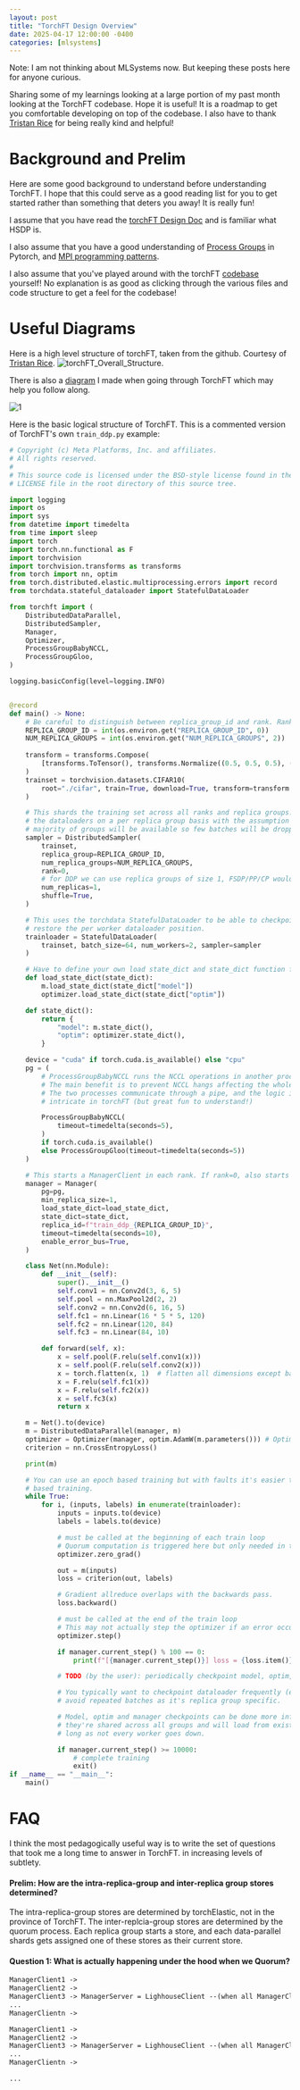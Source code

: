 ```yaml
---
layout: post
title: "TorchFT Design Overview"
date: 2025-04-17 12:00:00 -0400
categories: [mlsystems]
---
```


Note: I am not thinking about MLSystems now. But keeping these posts here for anyone curious.

Sharing some of my learnings looking at a large portion of my past month looking at the TorchFT codebase. Hope it is useful! It is a roadmap to get you comfortable developing on top of the codebase. I also have to thank [Tristan Rice](https://github.com/d4l3k) for being really kind and helpful!

# Background and Prelim

Here are some good background to understand before understanding TorchFT. I hope that this could serve as a good reading list for you to get started rather than something that deters you away! It is really fun!

I assume that you have read the [torchFT Design Doc](https://docs.google.com/document/d/1OZsOsz34gRDSxYXiKkj4WqcD9x0lP9TcsfBeu_SsOY4/edit?tab=t.0#heading=h.hhh64jbwbx4c) and is familiar what HSDP is.

I also assume that you have a good understanding of [Process Groups](https://pytorch.org/torchft/process_group.html) in Pytorch, and [MPI programming patterns](https://carleton.ca/rcs/rcdc/introduction-to-mpi/).

I also assume that you've played around with the torchFT [codebase](https://github.com/pytorch/torchft) yourself! No explanation is as good as clicking through the various files and code structure to get a feel for the codebase! 

# Useful Diagrams
Here is a high level structure of torchFT, taken from the github. Courtesy of [Tristan Rice](https://github.com/d4l3k).
![torchFT_Overall_Structure](./assets/post_pictures/torchFT_Overall_Structure.png).

There is also a [diagram](https://drive.google.com/file/d/1atmOxMuL9vFf9u9-39fs6POazoHpT9_S/view?usp=sharing) I made when going through TorchFT which may help you follow along.

![1](./assets/post_pictures/torchFT_Code_Structure.jpg)

Here is the basic logical structure of TorchFT. This is a commented version of TorchFT's own `train_ddp.py` example:

```python
# Copyright (c) Meta Platforms, Inc. and affiliates.
# All rights reserved.
#
# This source code is licensed under the BSD-style license found in the
# LICENSE file in the root directory of this source tree.

import logging
import os
import sys
from datetime import timedelta
from time import sleep
import torch
import torch.nn.functional as F
import torchvision
import torchvision.transforms as transforms
from torch import nn, optim
from torch.distributed.elastic.multiprocessing.errors import record
from torchdata.stateful_dataloader import StatefulDataLoader

from torchft import (
    DistributedDataParallel,
    DistributedSampler,
    Manager,
    Optimizer,
    ProcessGroupBabyNCCL,
    ProcessGroupGloo,
)

logging.basicConfig(level=logging.INFO)


@record
def main() -> None:
    # Be careful to distinguish between replica_group_id and rank. Rank is within a replica group, REPLICA_GROUP_ID is between replica groups
    REPLICA_GROUP_ID = int(os.environ.get("REPLICA_GROUP_ID", 0))
    NUM_REPLICA_GROUPS = int(os.environ.get("NUM_REPLICA_GROUPS", 2))
    
    transform = transforms.Compose(
        [transforms.ToTensor(), transforms.Normalize((0.5, 0.5, 0.5), (0.5, 0.5, 0.5))]
    )
    trainset = torchvision.datasets.CIFAR10(
        root="./cifar", train=True, download=True, transform=transform
    )

    # This shards the training set across all ranks and replica groups. We manage
    # the dataloaders on a per replica group basis with the assumption that the
    # majority of groups will be available so few batches will be dropped.
    sampler = DistributedSampler(
        trainset,
        replica_group=REPLICA_GROUP_ID,
        num_replica_groups=NUM_REPLICA_GROUPS,
        rank=0,
        # for DDP we can use replica groups of size 1, FSDP/PP/CP would need more.
        num_replicas=1,
        shuffle=True,
    )

    # This uses the torchdata StatefulDataLoader to be able to checkpoint and
    # restore the per worker dataloader position.
    trainloader = StatefulDataLoader(
        trainset, batch_size=64, num_workers=2, sampler=sampler
    )

    # Have to define your own load state_dict and state_dict function for live checkpoint recovery
    def load_state_dict(state_dict): 
        m.load_state_dict(state_dict["model"])
        optimizer.load_state_dict(state_dict["optim"])

    def state_dict():
        return {
            "model": m.state_dict(),
            "optim": optimizer.state_dict(),
        }

    device = "cuda" if torch.cuda.is_available() else "cpu"
    pg = (
        # ProcessGroupBabyNCCL runs the NCCL operations in another process (wraps it in a cradle)
        # The main benefit is to prevent NCCL hangs affecting the whole program
        # The two processes communicate through a pipe, and the logic inside is amongst the most 
        # intricate in torchFT (but great fun to understand!)

        ProcessGroupBabyNCCL(
            timeout=timedelta(seconds=5),
        )
        if torch.cuda.is_available()
        else ProcessGroupGloo(timeout=timedelta(seconds=5))
    )

    # This starts a ManagerClient in each rank. If rank=0, also starts a ManagerServer
    manager = Manager(
        pg=pg,
        min_replica_size=1,
        load_state_dict=load_state_dict,
        state_dict=state_dict,
        replica_id=f"train_ddp_{REPLICA_GROUP_ID}",
        timeout=timedelta(seconds=10),
        enable_error_bus=True,
    )

    class Net(nn.Module):
        def __init__(self):
            super().__init__()
            self.conv1 = nn.Conv2d(3, 6, 5)
            self.pool = nn.MaxPool2d(2, 2)
            self.conv2 = nn.Conv2d(6, 16, 5)
            self.fc1 = nn.Linear(16 * 5 * 5, 120)
            self.fc2 = nn.Linear(120, 84)
            self.fc3 = nn.Linear(84, 10)

        def forward(self, x):
            x = self.pool(F.relu(self.conv1(x)))
            x = self.pool(F.relu(self.conv2(x)))
            x = torch.flatten(x, 1)  # flatten all dimensions except batch
            x = F.relu(self.fc1(x))
            x = F.relu(self.fc2(x))
            x = self.fc3(x)
            return x

    m = Net().to(device)
    m = DistributedDataParallel(manager, m)
    optimizer = Optimizer(manager, optim.AdamW(m.parameters())) # Optimizer is managed
    criterion = nn.CrossEntropyLoss()

    print(m)

    # You can use an epoch based training but with faults it's easier to use step
    # based training.
    while True: 
        for i, (inputs, labels) in enumerate(trainloader):
            inputs = inputs.to(device)
            labels = labels.to(device)

            # must be called at the beginning of each train loop
            # Quorum computation is triggered here but only needed in the backwards pass.
            optimizer.zero_grad()

            out = m(inputs)
            loss = criterion(out, labels)

            # Gradient allreduce overlaps with the backwards pass.
            loss.backward()

            # must be called at the end of the train loop
            # This may not actually step the optimizer if an error occured during grad allreduce.
            optimizer.step()

            if manager.current_step() % 100 == 0:
                print(f"[{manager.current_step()}] loss = {loss.item()}")

            # TODO (by the user): periodically checkpoint model, optim, manager and dataloader

            # You typically want to checkpoint dataloader frequently (every step?) to
            # avoid repeated batches as it's replica group specific.

            # Model, optim and manager checkpoints can be done more infrequently as
            # they're shared across all groups and will load from existing replicas as
            # long as not every worker goes down.

            if manager.current_step() >= 10000:
                # complete training
                exit()
if __name__ == "__main__":
    main()

```
# FAQ

I think the most pedagogically useful way is to write the set of questions that took me a long time to answer in TorchFT. in increasing levels of subtlety.

#### Prelim: How are the intra-replica-group and inter-replica group stores determined? 

The intra-replica-group stores are determined by torchElastic, not in the province of TorchFT.
The inter-replcia-group stores are determined by the quorum process. Each replica group starts a store, and each data-parallel shards gets assigned one of these stores as their current store.

#### Question 1: What is actually happening under the hood when we Quorum?

```txt
ManagerClient1 ->
ManagerClient2 ->  
ManagerClient3 -> ManagerServer = LighhouseClient --(when all ManagerClients sent quorum) -->
...
ManagerClientn ->

ManagerClient1 ->
ManagerClient2 ->  
ManagerClient3 -> ManagerServer = LighhouseClient --(when all ManagerClients sent quorum) -->
...
ManagerClientn ->

...                                                                             --> Lighthouse Server (Compute Quorum)

                                                                                        Quorum Returns When:
                                                                                            {
                                                                                                # Replica Groups are healthy when they send heartbeats
                                                                                                (Receive minimum_replica_group number of ManagerClients &
                                                                                                More than half of the healthy replica groups have joined) + 
                                                                                                (Waits for join_time_out || All Healthy Replica Groups have joined) +
                                                                                                live_recovery_assignment = live_recovery_computation(quorum_participants)
                                                                                                store_assignments = load_balance_store() # Each replica group has one store
                                                                                                                                        # So have to prevent all data parallel 
                                                                                                                                        # shards using the same store from a single replica group

                                                                                                return (live_recovery_assignment, store_assignments)
                                                                                            }

                                                                                        def live_recovery_computation(quorum_participants):
                                                                                            max_step = max([participant.step() for participant in quorum_participants])
                                                                                            lagging_participants = get_late_participants(participants, max_step)
                                                                                            in_sync_participants = set_minus(quorum_participants, lagging_participants)

                                                                                            for lag_par in lagging_participants:
                                                                                                lagging_participant.recovery_rank = assign_healthy_participant(healthy_participants) # Currently round-robin assignment

                                                         
ManagerClient1 ->
ManagerClient2 ->  
ManagerClient3 -> ManagerServer = LighhouseClient --(when all ManagerClients sent quorum) -->
...
ManagerClientn ->

ManagerClient1 ->
ManagerClient2 ->  
ManagerClient3 -> ManagerServer = LighhouseClient --(when all ManagerClients sent quorum) -->
...
ManagerClientn ->
```

Note: There is a subtlety of Quorum that Tristan Rice pointed out to me. There is a FastQuorum algorithm that returns the quorum immediately if all participants of the previous quorum joins this quorum. This is to prevent the overhead of join-time-out when we have a LighthouseClient that is sending heartbeats but is not joining. This apparently can happen because the heartbeats are issued in a separate thread.

#### Question 2: How does each individual Data Parallel Shard coordinate on their store address?
- It is calculated by the lighthouse (see `load_balance_store` function above)

#### Question 3: How does Live Recovery Work?
- After getting the assignments from the quorum (see `live_recovery_computation` function above)
- Note that the recovery assignment is done in a separate cuda stream. The recovery_stream's completion is checked before an optimizer.step().

#### Question 4: How does Baby Process Group work?
- ProcessGroupBaby manages the process_group related computations in the `_worker` subprocess.
- ProcessGroupBaby sends commands to the `_worker` subprocess through a pipe. The `_worker` subprocess continuously listens to the pipe.
- Three types of commands can be sent, `func`, `wait`, and `future`.
  - `_run_func` executes the corresponding process group function through `_worker`. Each command is registered in a separate cuda stream and the stream is strored.
    - That function call's `id` is stored, along with the cuda stream it is launched in.
    - The future is returned. Caution (See Q5 for more detail): The future is a pytorch future that is done() after the logical, but not physical completion of the actual function
      - E.g. if I call all reduce, it will return if it confirms that all other ranks have called all reduce and the computation is starting (but doesn't wait until it ends)
    - To wait until the physical completion, we would need to register an event on the corresponding cuda stream.
  - `wait(op_id, timeout)` lets the `_worker` subprocess register a cuda event on the stream corresponding to the operation it is waiting on, and return that event. Then the main process calls `event.wait()`. wait on the event before returning.
- The ProcessGroupBaby also has a `future_thread` that runs a `future_handler`. The `future_handler` monitors the cuda event associated with a future (see question 5).

#### Question 5: How does the code ensure that the future waits for the cuda stream to finish (since native pytorch futures return once the operation is enqueued onto the stream)

We have the code, deceivingly simple, that is the following:
```python
work = pg._fun_func(...)
fut = work.get_future()
fut.wait()
```

What actually happens is the following:

Here, pg._fun_func(...) returns a _BabyWork object.

When we do work.get_future(), we call 

`self._pg._get_future(self.op_id, self._stream)`

where `_pg` is a ProcessGroupBaby object.

Thus, when we call `_get_future`, we actually communicate to the `_worker` subprocess in ProcessGroupBaby. `_worker`. However, and here is where something interesting happens, `_get_future` returns a brand new future created in the following way:

```python
def _get_future(
    self, op_id: int, stream: Optional[torch.cuda.Stream]
) -> Future[object]:
    with self._futures_lock:
        fut = Future()  # pyre-fixme[29]: is not a function
        self._futures[op_id] = _FutureMetadata(future=fut, stream=stream)
        assert self._pipe is not None
        self._pipe.send(("future", op_id))

    # TODO: return correct tensor instead of None
    return fut
```

We will later on manipulate this new future safed in `self._futures[op_id]` to ensure proper synchronization. 

Now, back to `_get_future`:

This communicates with the `_worker` subprocess, which executes: 

```python
metadata.work.get_future().add_done_callback(
    lambda fut: callback(fut, metadata)
)
```

Note that `metadata.work.get_future()` gets the future associated with the work. 

Now, the callback is where the core of the synchronization logic happens:

```python
def callback(fut: Future[object], metadata: _OpMetadata) -> None:
    try:
        # create an event after the collective has been issued
        # to wait on this before we call "future"
        with metadata.set_stream():
            fut.wait()
            event = (
                torch.cuda.current_stream().record_event(
                    torch.cuda.Event(interprocess=True)
                )
                if metadata.stream is not None
                else None
            )

        future_pipe.send((op_id, _FUTURE_RESULT, None, event))
    except Exception as e:
        future_pipe.send((op_id, _FUTURE_EXCEPTION, e, None))
```

Here, we record a cuda event and send this event through the future pipe. Or, if the operation is not successfully enqueued, then `fut.wait()` will raise an error and we will also send this through the pipe.

Then, the `_future_handler` thread that monitors the pipe can retrieve the result and wait for the event + wait for the future!

So, to summarize:

There are two futures around:

1. A pytorch future associated with a _BabyWork object, where the work is an MPI call.
2. future() defined by ourselves and returned to the main `train.py` thread, and which it waits on.

We handle the creation and enqueing of the pytorch future in the _worker subprocess, which may seem strange. Why do we do so? The answer is in the [torchft design doc](https://docs.google.com/document/d/1OZsOsz34gRDSxYXiKkj4WqcD9x0lP9TcsfBeu_SsOY4/edit?tab=t.0):

```txt
NCCL is prone to deadlocks on errors as well as when calling NCCL comm abort. In OSS version some of these issues have been fixed but it's unknown to what extent at this point since I haven't used it extensively. In addition it sounds like NVIDIA is working on making NCCL safer but it's not fully ready yet.

An alternative to using NCCLs error handling is to simply run it in a subprocess. This subprocess can be managed by the parent process and on error or quorum change, killed on all nodes and recreated.
```

To explain: To prevent NCCL deadlock taking the whole `train.py` down, we handle all the errors related to NCCL inside a `_worker` subprocess. This `worker` process can be killed and reconfigured when our quorum changes or upon unresponsiveness. This prevents the deadlock taking the whole process down!

Now, this is also why we spawn out a `_future_handler` thread to handle the `event.wait()` for the `event` associated with the work that we are getting a future from. 

We do this so that the `_worker` subprocess dono't get blocked waiting for the wait. Here, our `_future_handler`'s setting of the returned future's result is actually the event that we are waiting for when we do `fut.wait()` in our main thread!

(Note that when we do `work.wait()`, we don't need this. Here we directly call `event.wait()` in the main thread in `pg._wait`. The reason here is that waiting for the work is immediately blocking, whereas waiting for the future is more tricky since we can later on wait on this future at any time. So we have a background thread that waits on the cuda event to monitor the progress of that future.)

#### Question 6: How does the checkpoint transport work?

There are two types of checkpoint transport mechanism, using the TorchFT process group, and using HTTP transport.


